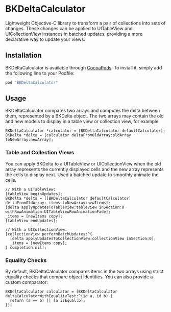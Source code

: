 # BKDeltaCalculator
Lightweight Objective-C library to transform a pair of collections into sets of changes. These changes can be applied to UITableView and UICollectionView instances in batched updates, providing a more declarative way to update your views.


## Installation

BKDeltaCalculator is available through [CocoaPods](http://cocoapods.org/). To install it, simply add the following line to your Podfile:
```ruby
pod "BKDeltaCalculator"
```

## Usage

BKDeltaCalculator compares two arrays and computes the delta between them, represented by a BKDelta object. The two arrays may contain the old and new models to display in a table view or collection view, for example.
```objc
BKDeltaCalculator *calculator = [BKDeltaCalculator defaultCalculator];
BKDelta *delta = [calculator deltaFromOldArray:oldArray toNewArray:newArray];
```

### Table and Collection Views

You can apply BKDelta to a UITableView or UICollectionView when the old array represents the currently displayed cells and the new array represents the cells to display next. Used a batched update to smoothly animate the cells.
```objc
// With a UITableView:
[tableView beginUpdates];
BKDelta *delta = [[BKDeltaCalculator defaultCalculator] deltaFromOldArray:_items toNewArray:newItems];
[delta applyUpdatesToTableView:tableView inSection:0 withRowAnimation:UITableViewRowAnimationFade];
_items = [newItems copy];
[tableView endUpdates];

// With a UICollectionView:
[collectionView performBatchUpdates:^{
  [delta applyUpdatesToCollectionView:collectionView inSection:0];
  _items = [newItems copy];
} completion:nil];
```

### Equality Checks

By default, BKDeltaCalculator compares items in the two arrays using strict equality checks that compare object identities. You can also provide a custom comparator:
```objc
BKDeltaCalculator calculator = [BKDeltaCalculator deltaCalculatorWithEqualityTest:^(id a, id b) {
  return (a == b) || [a isEqual:b];
}];
```

